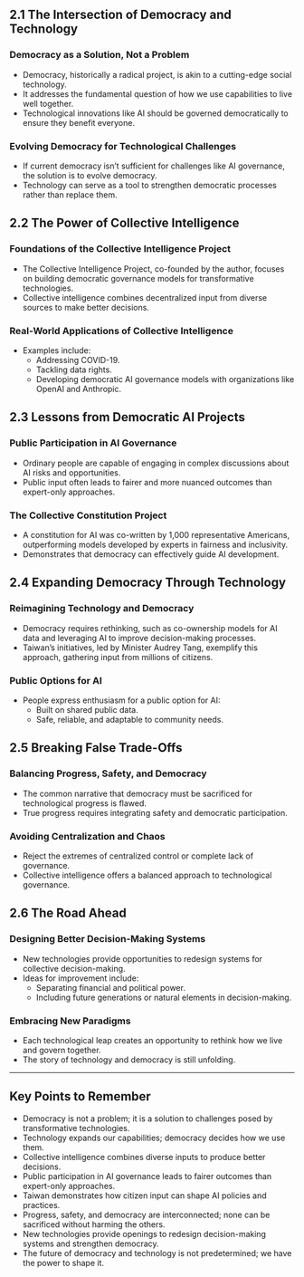 ## 2.1 The Intersection of Democracy and Technology

### Democracy as a Solution, Not a Problem

- Democracy, historically a radical project, is akin to a cutting-edge social technology.
- It addresses the fundamental question of how we use capabilities to live well together.
- Technological innovations like AI should be governed democratically to ensure they benefit everyone.

### Evolving Democracy for Technological Challenges

- If current democracy isn’t sufficient for challenges like AI governance, the solution is to evolve democracy.
- Technology can serve as a tool to strengthen democratic processes rather than replace them.

## 2.2 The Power of Collective Intelligence

### Foundations of the Collective Intelligence Project

- The Collective Intelligence Project, co-founded by the author, focuses on building democratic governance models for transformative technologies.
- Collective intelligence combines decentralized input from diverse sources to make better decisions.

### Real-World Applications of Collective Intelligence

- Examples include:
  - Addressing COVID-19.
  - Tackling data rights.
  - Developing democratic AI governance models with organizations like OpenAI and Anthropic.

## 2.3 Lessons from Democratic AI Projects

### Public Participation in AI Governance

- Ordinary people are capable of engaging in complex discussions about AI risks and opportunities.
- Public input often leads to fairer and more nuanced outcomes than expert-only approaches.

### The Collective Constitution Project

- A constitution for AI was co-written by 1,000 representative Americans, outperforming models developed by experts in fairness and inclusivity.
- Demonstrates that democracy can effectively guide AI development.

## 2.4 Expanding Democracy Through Technology

### Reimagining Technology and Democracy

- Democracy requires rethinking, such as co-ownership models for AI data and leveraging AI to improve decision-making processes.
- Taiwan’s initiatives, led by Minister Audrey Tang, exemplify this approach, gathering input from millions of citizens.

### Public Options for AI

- People express enthusiasm for a public option for AI:
  - Built on shared public data.
  - Safe, reliable, and adaptable to community needs.

## 2.5 Breaking False Trade-Offs

### Balancing Progress, Safety, and Democracy

- The common narrative that democracy must be sacrificed for technological progress is flawed.
- True progress requires integrating safety and democratic participation.

### Avoiding Centralization and Chaos

- Reject the extremes of centralized control or complete lack of governance.
- Collective intelligence offers a balanced approach to technological governance.

## 2.6 The Road Ahead

### Designing Better Decision-Making Systems

- New technologies provide opportunities to redesign systems for collective decision-making.
- Ideas for improvement include:
  - Separating financial and political power.
  - Including future generations or natural elements in decision-making.

### Embracing New Paradigms

- Each technological leap creates an opportunity to rethink how we live and govern together.
- The story of technology and democracy is still unfolding.

---

## Key Points to Remember

- Democracy is not a problem; it is a solution to challenges posed by transformative technologies.
- Technology expands our capabilities; democracy decides how we use them.
- Collective intelligence combines diverse inputs to produce better decisions.
- Public participation in AI governance leads to fairer outcomes than expert-only approaches.
- Taiwan demonstrates how citizen input can shape AI policies and practices.
- Progress, safety, and democracy are interconnected; none can be sacrificed without harming the others.
- New technologies provide openings to redesign decision-making systems and strengthen democracy.
- The future of democracy and technology is not predetermined; we have the power to shape it.

